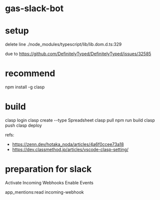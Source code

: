 # gas-slack-bot

# setup
delete line ./node_modules/typescript/lib/lib.dom.d.ts:329

due to
https://github.com/DefinitelyTyped/DefinitelyTyped/issues/32585

# recommend
npm install -g clasp

# build
clasp login
clasp create --type Spreadsheet
clasp pull
npm run build
clasp push
clasp deploy

refs:
- https://zenn.dev/hotaka_noda/articles/4a6f0ccee73a18
- https://dev.classmethod.jp/articles/vscode-clasp-setting/

# preparation for slack

Activate Incoming Webhooks
Enable Events

app_mentions:read
incoming-webhook

